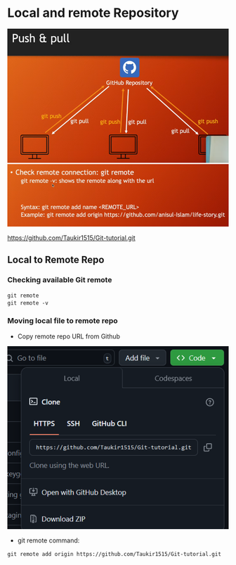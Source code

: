 # Local and remote Repository


<img src=./image/push_and_pull.png width=600/>

<img src=./image/git_remote.png width=600/>

https://github.com/Taukir1515/Git-tutorial.git

## Local to Remote Repo

### Checking available Git remote
`git remote`  
`git remote -v`

### Moving local file to remote repo
- Copy remote repo URL from Github
<img src=./image/remote_repo_url.png width=600/>

- git remote command:
```
git remote add origin https://github.com/Taukir1515/Git-tutorial.git
```


